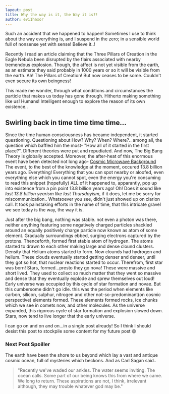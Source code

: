 ```yaml
---
layout: post
title: Why the way is it, the Way it is?!
author: evi1haxor
---
```



Such an accident that we happened to happen! Sometimes I use to think about the way everything is, and I suspend in the zero; in a sensible world full of nonsense yet with sense! Believe it..!

Recently I read an article claiming that the Three Pillars of Creation in the Eagle Nebula been disrupted by the flairs associated with nearby tremendous explosion. Though, the affect is not yet visible from the earth, as an estimate they said probably in 1000 years or so it will be visible from the earth. Ah! The Pillars of Creation! But now ceases to be some. Couldn't even secure its own beingness! 

This made me wonder, through what conditions and circumstances the particle that makes us today has gone through. Hitherto making something like us! Humans! Intelligent enough to explore the reason of its own existence..

## Swirling back in time time time time...

Since the time human consciousness has became independent, it started questioning. Questioning about How? Why? When? Where?.. among all, the question which baffled him the most- "How all of it started in the first place?". Different theories were put and repudiated. And now, The Big Bang Theory is globally accepted. Moreover, the after-heat of this enormous event have been detected not long ago- [Cosmic Microwave Background](https://en.wikipedia.org/wiki/Cosmic_microwave_background)
The event, to the best of the knowledge at the moment, occured 13.8 billion years ago. Everything! Everything that you can spot nearby or aloofed, even everything else which you cannot spot, even the energy you're consuming to read this snippet (hopefully) ALL of it happened to, apparantly, pop up into existence from a pin point 13.8 billion years ago! Oh! Does it sound like *last 13.8 billion yearism* like *last Thursdayism*, if it does, let me be sorry for miscommunication..
Whatsoever you see, didn't just showed up on clarion call. It took painstaking efforts in the name of time, that this intricate gravel we see today is the way, the way it is.

Just after the big bang, nothing was stable. not even a photon was there, neither anything featuring some negatively charged particles shackled around an equally positively charge particle now known as atom of some element. Gradually surroundings ebbed, surging electrons captured by the protons. Thenceforth, formed first stable atom of hydrogen. The atoms started to drawn to each other making large and dense clound clusters. Density that Helium atoms started to form. Now clounds had hydrogen and helium. These clouds eventually started getting denser and denser, until they got so hot, that nuclear reactions started to occur. Therefrom, first star was born! Stars, formed...presto they go nova! These were massive and short lived. They used to collect so much matter that they went so massive and dense that they eventually explode and sprew themselves out loud! Early universe was occupied by this cycle of star formation and novae. But this cumbersome didn't go idle. this was the period when elements like carbon, silicon, sulphur, nitrogen and other not-so-predominant(on cosmic perspective) elements formed. These elements formed rocks, ice chunks which we see in comets now, and other molecules.
As the universe expanded, this rigorous cycle of star formation and explosion slowed down. Stars, now tend to live longer that the early universe. 

I can go on and on and on...in a single post already! So I think I should desist this post to stockpile some content for my future post :smiley: 

### Next Post Spoiller

The earth have been the shore to us beyond which lay a vast and antique cosmic ocean, full of mysteries which beckons. And as Carl Sagan said..

> "Recently we've waded our ankles. The water seems inviting. The ocean calls. Some part of our being knows this from where we came. We long to return. These aspirations are not, I think, irrelevant although, they may trouble whatever god may be."
